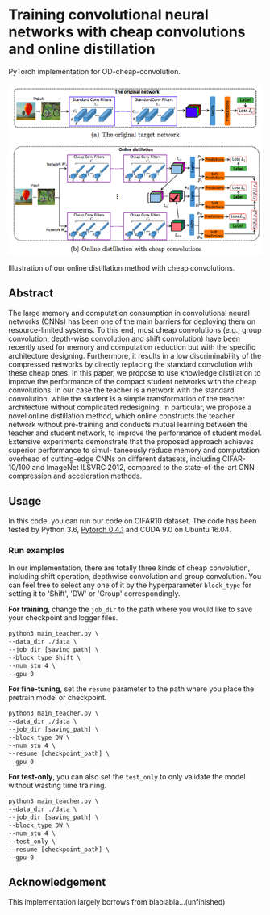 # Training convolutional neural networks with cheap convolutions and online distillation

PyTorch implementation for OD-cheap-convolution.



![OD-framework](https://raw.githubusercontent.com/EthanZhangYC/OD-cheap-convolution/master/od_arch.png)

Illustration of our online distillation method with cheap convolutions.

## Abstract

The large memory and computation consumption in convolutional neural networks (CNNs) has been one of the main barriers for deploying them on resource-limited systems. To this end, most cheap convolutions (e.g., group convolution, depth-wise convolution and shift convolution) have been recently used for memory and computation reduction but with the specific architecture designing. Furthermore, it results in a low discriminability of the compressed networks by directly replacing the standard convolution with these cheap ones. In this paper, we propose to use knowledge distillation to improve the performance of the compact student networks with the cheap convolutions. In our case the teacher is a network with the standard convolution, while the student is a simple transformation of the teacher architecture without complicated redesigning. In particular, we propose a novel online distillation method, which online constructs the teacher network without pre-training and conducts mutual learning between the teacher and student network, to improve the performance of student model. Extensive experiments demonstrate that the proposed approach achieves superior performance to simul- taneously reduce memory and computation overhead of cutting-edge CNNs on different datasets, including CIFAR-10/100 and ImageNet ILSVRC 2012, compared to the state-of-the-art CNN compression and acceleration methods.


## Usage

In this code, you can run our code on CIFAR10 dataset. The code has been tested by Python 3.6, [Pytorch 0.4.1](https://pytorch.org/) and CUDA 9.0 on Ubuntu 16.04.


### Run examples

In our implementation, there are totally three kinds of cheap convolution, including shift operation, depthwise convolution and group convolution. You can feel free to select any one of it by the hyperparameter `block_type` for setting it to 'Shift', 'DW' or 'Group' correspondingly.

**For training**, change the `job_dir` to the path where you would like to save your checkpoint and logger files. 

```shell
python3 main_teacher.py \
--data_dir ./data \
--job_dir [saving_path] \
--block_type Shift \
--num_stu 4 \
--gpu 0
```

**For fine-tuning**, set the `resume` parameter to the path where you place the pretrain model or checkpoint. 

```shell
python3 main_teacher.py \
--data_dir ./data \
--job_dir [saving_path] \
--block_type DW \
--num_stu 4 \
--resume [checkpoint_path] \
--gpu 0
```

**For test-only**, you can also set the `test_only` to only validate the model without wasting time training. 

```shell
python3 main_teacher.py \
--data_dir ./data \
--job_dir [saving_path] \
--block_type DW \
--num_stu 4 \
--test_only \
--resume [checkpoint_path] \
--gpu 0
```


## Acknowledgement

This implementation largely borrows from blablabla...(unfinished)


